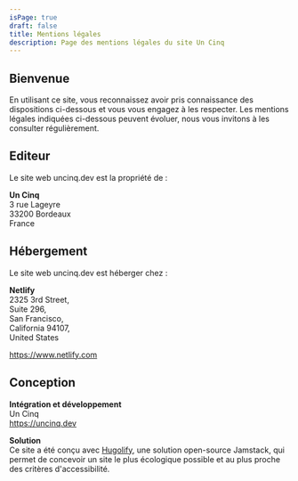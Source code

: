 ```yaml
---
isPage: true
draft: false
title: Mentions légales
description: Page des mentions légales du site Un Cinq
---
```

## Bienvenue

En utilisant ce site, vous reconnaissez avoir pris connaissance des dispositions ci-dessous et vous vous engagez à les respecter. Les mentions légales indiquées ci-dessous peuvent évoluer, nous vous invitons à les consulter régulièrement.

## Editeur

Le site web uncinq.dev est la propriété de :

**Un Cinq** \
3 rue Lageyre \
33200 Bordeaux \
France

## Hébergement

Le site web uncinq.dev est héberger chez :

**Netlify**\
2325 3rd Street, \
Suite 296, \
San Francisco, \
California 94107, \
United States

https://www.netlify.com

## Conception

**Intégration et développement**\
Un Cinq\
https://uncinq.dev


**Solution**\
Ce site a été conçu avec [Hugolify](https://www.hugolify.io), une solution open-source Jamstack, qui permet de concevoir un site le plus écologique possible et au plus proche des critères d'accessibilité.